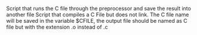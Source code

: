 Script that runs the C file through the preprocessor and save the result into another file
Script that compiles a C File but does not link. The C file name will be saved in the variable $CFILE, the output file should be named as C file but with the extension .o instead of .c
